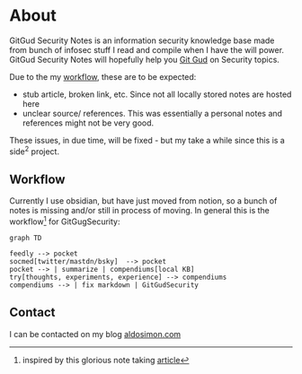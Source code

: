 # About
GitGud Security Notes is an information security knowledge base made from bunch of infosec stuff I read and compile when I have the will power. GitGud Security Notes will hopefully help you [Git Gud](https://www.dictionary.com/e/slang/git-gud/) on Security topics.

Due to the my [workflow](#workflow), these are to be expected:

- stub article, broken link, etc. Since not all locally stored notes are hosted here
- unclear source/ references. This was essentially a personal notes and references might not be very good.

These issues, in due time, will be fixed - but my take a while since this is a side<sup>2</sup> project.

## Workflow

Currently I use obsidian, but have just moved from notion, so a bunch of notes is missing and/or still in process of moving. In general this is the workflow[^1] for GitGugSecurity:

```mermaid
graph TD

feedly --> pocket
socmed[twitter/mastdn/bsky]  --> pocket
pocket --> | summarize | compendiums[local KB] 
try[thoughts, experiments, experience] --> compendiums 
compendiums --> | fix markdown | GitGudSecurity
```

## Contact

I can be contacted on my blog [aldosimon.com](https://aldosimon.com)

[^1]: inspired by this glorious note taking [article](https://ilyashabanov.substack.com/p/note-taking-system-for-success-in?sd=pf)